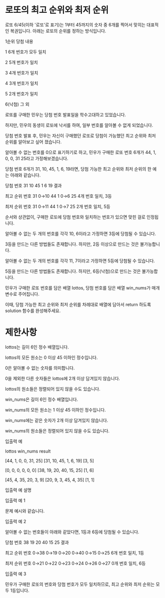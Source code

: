 # 로또의 최고 순위와 최저 순위

로또 6/45(이하 '로또'로 표기)는 1부터 45까지의 숫자 중 6개를 찍어서 맞히는 대표적인 복권입니다. 아래는 로또의 순위를 정하는 방식입니다. 

1순위	당첨 내용

1	6개 번호가 모두 일치

2	5개 번호가 일치

3	4개 번호가 일치

4	3개 번호가 일치

5	2개 번호가 일치

6(낙첨)	그 외

로또를 구매한 민우는 당첨 번호 발표일을 학수고대하고 있었습니다. 

하지만, 민우의 동생이 로또에 낙서를 하여, 일부 번호를 알아볼 수 없게 되었습니다. 

당첨 번호 발표 후, 민우는 자신이 구매했던 로또로 당첨이 가능했던 최고 순위와 최저 순위를 알아보고 싶어 졌습니다.

알아볼 수 없는 번호를 0으로 표기하기로 하고, 민우가 구매한 로또 번호 6개가 44, 1, 0, 0, 31 25라고 가정해보겠습니다. 

당첨 번호 6개가 31, 10, 45, 1, 6, 19라면, 당첨 가능한 최고 순위와 최저 순위의 한 예는 아래와 같습니다.

당첨 번호	31	10	45	1	6	19	결과

최고 순위 번호	31	0→10	44	1	0→6	25	4개 번호 일치, 3등

최저 순위 번호	31	0→11	44	1	0→7	25	2개 번호 일치, 5등

순서와 상관없이, 구매한 로또에 당첨 번호와 일치하는 번호가 있으면 맞힌 걸로 인정됩니다.

알아볼 수 없는 두 개의 번호를 각각 10, 6이라고 가정하면 3등에 당첨될 수 있습니다.

3등을 만드는 다른 방법들도 존재합니다. 하지만, 2등 이상으로 만드는 것은 불가능합니다.

알아볼 수 없는 두 개의 번호를 각각 11, 7이라고 가정하면 5등에 당첨될 수 있습니다.

5등을 만드는 다른 방법들도 존재합니다. 하지만, 6등(낙첨)으로 만드는 것은 불가능합니다.

민우가 구매한 로또 번호를 담은 배열 lottos, 당첨 번호를 담은 배열 win_nums가 매개변수로 주어집니다. 

이때, 당첨 가능한 최고 순위와 최저 순위를 차례대로 배열에 담아서 return 하도록 solution 함수를 완성해주세요.

# 제한사항
lottos는 길이 6인 정수 배열입니다.

lottos의 모든 원소는 0 이상 45 이하인 정수입니다.

0은 알아볼 수 없는 숫자를 의미합니다.

0을 제외한 다른 숫자들은 lottos에 2개 이상 담겨있지 않습니다.

lottos의 원소들은 정렬되어 있지 않을 수도 있습니다.

win_nums은 길이 6인 정수 배열입니다.

win_nums의 모든 원소는 1 이상 45 이하인 정수입니다.

win_nums에는 같은 숫자가 2개 이상 담겨있지 않습니다.

win_nums의 원소들은 정렬되어 있지 않을 수도 있습니다.


입출력 예

lottos	win_nums	result

[44, 1, 0, 0, 31, 25]	[31, 10, 45, 1, 6, 19]	[3, 5]

[0, 0, 0, 0, 0, 0]	[38, 19, 20, 40, 15, 25]	[1, 6]

[45, 4, 35, 20, 3, 9]	[20, 9, 3, 45, 4, 35]	[1, 1]

입출력 예 설명

입출력 예 1

문제 예시와 같습니다.


입출력 예 2

알아볼 수 없는 번호들이 아래와 같았다면, 1등과 6등에 당첨될 수 있습니다.

당첨 번호	38	19	20	40	15	25	결과

최고 순위 번호	0→38	0→19	0→20	0→40	0→15	0→25	6개 번호 일치, 1등

최저 순위 번호	0→21	0→22	0→23	0→24	0→26	0→27	0개 번호 일치, 6등

입출력 예 3

민우가 구매한 로또의 번호와 당첨 번호가 모두 일치하므로, 최고 순위와 최저 순위는 모두 1등입니다.
